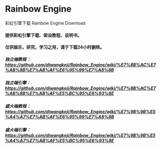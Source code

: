 # Rainbow Engine
彩虹引擎下载  Rainbow Engine Download
#### 提供彩虹引擎下载、架设教程、说明书。
#### 仅供娱乐，研究，学习之用，请于下载24小时删除。
##### 独立端教程：https://github.com/diwangkeji/Rainbow_Engine/wiki/%E7%8B%AC%E7%AB%8B%E7%AB%AF%E6%95%99%E7%A8%8B
##### 独立端引擎：https://github.com/diwangkeji/Rainbow_Engine/wiki/%E7%8B%AC%E7%AB%8B%E7%AB%AF%E5%BC%95%E6%93%8E
##### 盛大端教程：https://github.com/diwangkeji/Rainbow_Engine/wiki/%E7%9B%9B%E5%A4%A7%E7%AB%AF%E6%95%99%E7%A8%8B
##### 盛大端引擎：https://github.com/diwangkeji/Rainbow_Engine/wiki/%E7%9B%9B%E5%A4%A7%E7%AB%AF%E5%BC%95%E6%93%8E
